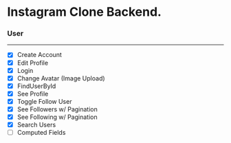 # Instagram Clone Backend.

### User
___
- [X] Create Account
- [X] Edit Profile
- [X] Login
- [X] Change Avatar (Image Upload)
- [X] FindUserById
- [X] See Profile
- [X] Toggle Follow User
- [X] See Followers w/ Pagination
- [X] See Following w/ Pagination
- [X] Search Users
- [ ] Computed Fields